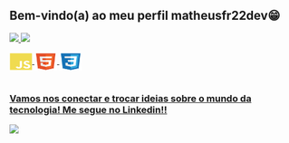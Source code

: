 ## Bem-vindo(a) ao meu perfil matheusfr22dev😁

 <div>
   <a href="https://github.com/matheusfr22dev">
   <img height="180em" src="https://github-readme-stats.vercel.app/api?username=matheusfr22dev&show_icons=true&theme=tokyonight&include_all_commits=true&count_private=true"/>
   <img height="180em" src="https://github-readme-stats.vercel.app/api/top-langs/?username=matheusfr22dev&layout=compact&langs_count=6&theme=tokyonight"/>
</div>
    
<div style="display: inline_block"><br>
  <img align="center" alt="Js" height="30" width="40" src="https://raw.githubusercontent.com/devicons/devicon/master/icons/javascript/javascript-plain.svg">
  <img align="center" alt="HTML" height="30" width="40" src="https://raw.githubusercontent.com/devicons/devicon/master/icons/html5/html5-original.svg">
  <img align="center" alt="CSS" height="30" width="40" src="https://raw.githubusercontent.com/devicons/devicon/master/icons/css3/css3-original.svg">
</div>
 
<br>
 
### Vamos nos conectar e trocar ideias sobre o mundo da tecnologia! Me segue no Linkedin!!
 
<div>
  <a href="https://www.linkedin.com/in/matheus-franca-cbl1107/" target="_blank"><img src="https://img.shields.io/badge/-LinkedIn-%230077B5?style=for-the-badge&logo=linkedin&logoColor=white" target="_blank"></a>
</div>
